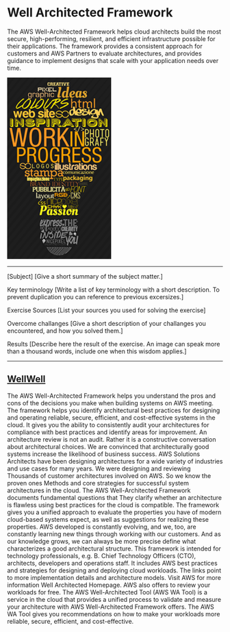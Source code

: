 # Well Architected Framework


The AWS Well-Architected Framework helps cloud architects build the most secure, high-performing, resilient, and efficient infrastructure possible for their applications. The framework provides a consistent approach for customers and AWS Partners to evaluate architectures, and provides guidance to implement designs that scale with your application needs over time.

![Work in Progress](../00_includes/AWS-12%20Well%20Architected%20Framework/Work%20in%20Progress.PNG)

---

[Subject]
[Give a short summary of the subject matter.]

Key terminology
[Write a list of key terminology with a short description. To prevent duplication you can reference to previous excersizes.]

Exercise
Sources
[List your sources you used for solving the exercise]

Overcome challanges
[Give a short description of your challanges you encountered, and how you solved them.]

Results
[Describe here the result of the exercise. An image can speak more than a thousand words, include one when this wisdom applies.]

---
[WellWell](https://d1.awsstatic.com/whitepapers/de_DE/architecture/AWS_Well-Architected_Framework.pdf)
---
The AWS Well-Architected Framework helps you understand the pros and cons of the decisions you make when building systems on AWS
meeting. The framework helps you identify architectural best practices for designing and operating reliable, secure, efficient, and cost-effective systems in the cloud. It gives you the ability to consistently audit your architectures for compliance with best practices and identify areas for improvement. An architecture review is not an audit. Rather it is
a constructive conversation about architectural choices.
We are convinced that architecturally good systems increase the likelihood
of business success.
AWS Solutions Architects have been designing architectures for a wide variety of industries and use cases for many years. We were designing and reviewing
Thousands of customer architectures involved on AWS. So we know the proven ones
Methods and core strategies for successful system architectures in the cloud.
The AWS Well-Architected Framework documents fundamental questions that
They clarify whether an architecture is flawless using best practices for the cloud
is compatible. The framework gives you a unified approach
to evaluate the properties you have of modern cloud-based systems
expect, as well as suggestions for realizing these properties. AWS developed
is constantly evolving, and we, too, are constantly learning new things through working with our customers. And as our knowledge grows, we can always be more precise
define what characterizes a good architectural structure.
This framework is intended for technology professionals, e.g. B. Chief Technology Officers (CTO), architects, developers and operations staff. It includes AWS best practices and strategies for designing and deploying cloud workloads. The links point to more implementation details and architecture models. Visit AWS for more information
Well Architected Homepage.
AWS also offers to review your workloads for free. The AWS Well-Architected Tool (AWS WA Tool) is a service in the cloud that provides a unified process
to validate and measure your architecture with AWS Well-Architected Framework
offers. The AWS WA Tool gives you recommendations on how to make your workloads more reliable, secure, efficient, and cost-effective.
